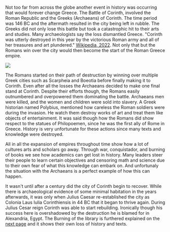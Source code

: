 Not too far from across the globe another event in history was occurring that would forever change Greece. The Battle of Corinth, involved the Roman Republic and the Greeks (Archaeans) of Corinth. The time period was 146 BC and the aftermath resulted in the city being left in rubble. The Greeks did not only lose this battle but took a catastrophic hit to their arts and studies. Many archaeologists say the loss dismantled Greece. "Corinth was utterly destroyed in this year by the victorious Roman army and all of her treasures and art plundered." [Wikipedia, 2022](https://en.wikipedia.org/wiki/Battle_of_Corinth_%28146_BC%29). Not only that but the Romans win over the city would then become the start of the Roman Greece empire.

![](https://upload.wikimedia.org/wikipedia/commons/thumb/b/bf/Tony_robert-fleury%2C_l%27ultimo_giorno_di_corinto%2C_ante_1870.JPG/1280px-Tony_robert-fleury%2C_l%27ultimo_giorno_di_corinto%2C_ante_1870.JPG)

The Romans started on their path of destruction by winning over multiple Greek cities such as Scarpheia and Boeotia before finally making it to Corinth. Even after all the losses the Archaeans decided to make one final stand at Corinth. Despite their efforts though, the Romans easily outnumbered and overpowered them dominating the battle. Archaeans men were killed, and the women and children were sold into slavery. A Greek historian named Polybius, mentioned how careless the Roman soldiers were during the invasion. He watch them destroy works of art and treat them like objects of entertainment. It was said though how the Romans did show respect to the statues of Philopoemen, since he was the first ally of Rome in Greece. History is very unfortunate for these actions since many texts and knowledge were destroyed.

All in all the expansion of empires throughout time show how a lot of cultures arts and scholars go away. Through war, conquistador, and burning of books we see how academics can get lost in history. Many leaders steer their people to learn certain objectives and censoring math and science due to their own fear of what this knowledge can embark on. And unfortunaly the situation with the Archaeans is a perfect example of how this can happen. 


It wasn't until after a century did the city of Corinth begin to recover. While there is archaeological evidence of some minimal habitation in the years afterwards, it was only when Julius Caesar re-established the city as Colonia Laus Iulia Corinthiensis in 44 BC that it began to thrive again. During Julius Cesar reign Corinth was able to start rebuilding. Ironically though his success here is overshadowed by the destruction he is blamed for in Alexandria, Egypt. The Burning of the library is furthered explained on the [next page](https://github.com/lxg090/Group-1-Wiki-Project-/wiki/Egypt---Burning-of-The-library-of-Alexandria) and it shows their own loss of history and texts. 
